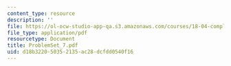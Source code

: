 ```yaml
---
content_type: resource
description: ''
file: https://ol-ocw-studio-app-qa.s3.amazonaws.com/courses/18-04-complex-variables-with-applications-fall-1999/d18b322050352135ac28dcfdd0540f16_ProblemSet_7.pdf
file_type: application/pdf
resourcetype: Document
title: ProblemSet_7.pdf
uid: d18b3220-5035-2135-ac28-dcfdd0540f16
---
```

